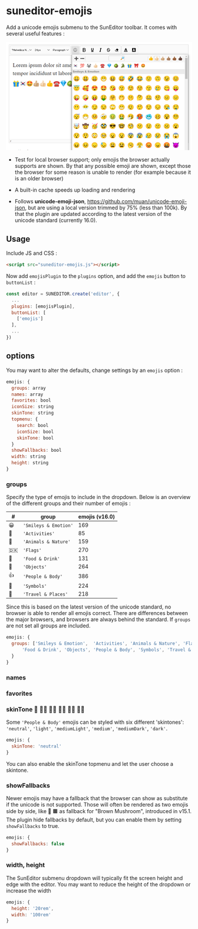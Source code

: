 # suneditor-emojis

Add a unicode emojis submenu to the SunEditor toolbar. It comes with several useful features :

![alt text](assets/sample.png)


- Test for local browser support; only emojis the browser actually supports are shown. By that any possible emoji are shown, except those the browser for some reason is unable to render (for example because it is an older browser)

- A built-in cache speeds up loading and rendering 

- Follows <b>unicode-emoji-json</b>, <a href="https://github.com/muan/unicode-emoji-json">https://github.com/muan/unicode-emoji-json</a>, 
but are using a local version trimmed by 75% (less than 100k). By that the plugin are updated according to the latest version of the unicode standard (currently 16.0). 

## Usage
Include JS and CSS :
```html
<script src="suneditor-emojis.js"></script>
```
Now add ```emojisPlugin``` to the ```plugins``` option, and add the ```emojis``` button to ```buttonList``` : 
```javascript
const editor = SUNEDITOR.create('editor', {
  ...     
  plugins: [emojisPlugin],
  buttonList: [
    ['emojis']
  ],
  ...
})  
```

## options
You may want to alter the defaults, change settings by an ```emojis``` option :
```javascript
emojis: {
  groups: array
  names: array
  favorites: bool
  iconSize: string
  skinTone: string
  topmenu: {
    search: bool
    iconSize: bool
    skinTone: bool
  }
  showFallbacks: bool
  width: string
  height: string
}
```

### groups

Specify the type of emojis to include in the dropdown. 
Below is an overview of the different groups and their number of emojis :

| # | group | emojis (v16.0)
--- | --- | --- | 
😀 | ```'Smileys & Emotion'``` | 169
🎯 | ```'Activities'``` | 85
🦓 | ```'Animals & Nature'``` | 159
🇩🇰 | ```'Flags'``` | 270
🍷 | ```'Food & Drink'``` | 131
👑 | ```'Objects'``` | 264
👍 | ```'People & Body'``` | 386
🚫 | ```'Symbols'``` | 224
🚀 | ```'Travel & Places'``` | 218

Since this is based on the latest version of the unicode standard, no browser is able to render all emojis correct. 
There are differences between the major browsers, and browsers are always behind the standard.  If ```groups``` 
are not set all groups are included.

```javascript
emojis: {
  groups: ['Smileys & Emotion',  'Activities', 'Animals & Nature', 'Flags', 
      'Food & Drink', 'Objects', 'People & Body', 'Symbols', 'Travel & Places']
  }       
}
```

### names

### favorites


### skinTone 🖖 🖖🏻 🖖🏼 🖖🏽 🖖🏾 🖖🏿
Some ```'People & Body'``` emojis can be styled with six different 'skintones': 
```'neutral'```, ```'light'```, ```'mediumLight'```, ```'medium'```, ```'mediumDark'```, 
```'dark'```. 

```javascript
emojis: {
  skinTone: 'neutral'
}
```

You can also enable the skinTone topmenu and let the user choose a skintone.

### showFallbacks
Newer emojis may have a fallback that the browser can show as substitute if the unicode is not supported.
Those will often be rendered as two emojis side by side, like 🍄 🟫 as fallback for 
"Brown Mushroom", introduced in v15.1. The plugin hide fallbacks by default, but you can enable them by setting ```showFallbacks``` to true.

```javascript
emojis: {
  showFallbacks: false
}
```

### width, height
The SunEditor submenu dropdown will typically fit the screen height and edge with the editor. 
You may want to reduce the height of the dropdown or increase the width 

```javascript
emojis: {
  height: '20rem',
  width: '100rem'
}
```
